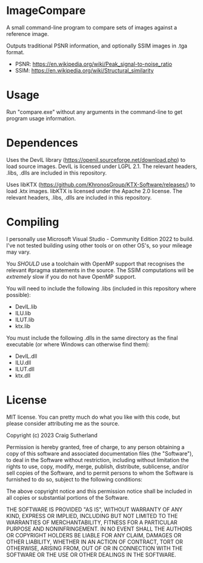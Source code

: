 ImageCompare
============

A small command-line program to compare sets of images against a reference image.

Outputs traditional PSNR information, and optionally SSIM images in .tga format.

- PSNR: https://en.wikipedia.org/wiki/Peak_signal-to-noise_ratio
- SSIM: https://en.wikipedia.org/wiki/Structural_similarity

Usage
=====

Run "compare.exe" without any arguments in the command-line to get program usage information.

Dependences
===========

Uses the DevIL library (https://openil.sourceforge.net/download.php) to load source images. DevIL is licensed under LGPL 2.1. The relevant headers, .libs, .dlls are included in this repository.

Uses libKTX (https://github.com/KhronosGroup/KTX-Software/releases/) to load .ktx images. libKTX is licensed under the Apache 2.0 license. The relevant headers, .libs, .dlls are included in this repository.

Compiling
=========

I personally use Microsoft Visual Studio - Community Edition 2022 to build. I've not tested building using other tools or on other OS's, so your mileage may vary.

You _SHOULD_ use a toolchain with OpenMP support that recognises the relevant #pragma statements in the source. The SSIM computations will be _extremely_ slow if you do not have OpenMP support.

You will need to include the following .libs (included in this repository where possible):

- DevIL.lib
- ILU.lib
- ILUT.lib
- ktx.lib

You must include the following .dlls in the same directory as the final executable (or where Windows can otherwise find them):

- DevIL.dll
- ILU.dll
- ILUT.dll
- ktx.dll

License
=======

MIT license. You can pretty much do what you like with this code, but please consider attributing me as the source.

Copyright (c) 2023 Craig Sutherland

Permission is hereby granted, free of charge, to any person obtaining a copy
of this software and associated documentation files (the "Software"), to deal
in the Software without restriction, including without limitation the rights
to use, copy, modify, merge, publish, distribute, sublicense, and/or sell
copies of the Software, and to permit persons to whom the Software is
furnished to do so, subject to the following conditions:

The above copyright notice and this permission notice shall be included in all
copies or substantial portions of the Software.

THE SOFTWARE IS PROVIDED "AS IS", WITHOUT WARRANTY OF ANY KIND, EXPRESS OR
IMPLIED, INCLUDING BUT NOT LIMITED TO THE WARRANTIES OF MERCHANTABILITY,
FITNESS FOR A PARTICULAR PURPOSE AND NONINFRINGEMENT. IN NO EVENT SHALL THE
AUTHORS OR COPYRIGHT HOLDERS BE LIABLE FOR ANY CLAIM, DAMAGES OR OTHER
LIABILITY, WHETHER IN AN ACTION OF CONTRACT, TORT OR OTHERWISE, ARISING FROM,
OUT OF OR IN CONNECTION WITH THE SOFTWARE OR THE USE OR OTHER DEALINGS IN THE
SOFTWARE.
